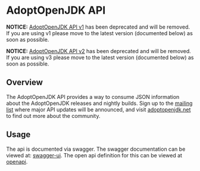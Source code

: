# AdoptOpenJDK API

**NOTICE:** [AdoptOpenJDK API v1](https://github.com/AdoptOpenJDK/openjdk-api/blob/master/README.v1.md) has been deprecated and will be removed.
If you are using v1 please move to the latest version (documented below) as soon as possible.

**NOTICE:** [AdoptOpenJDK API v2](https://github.com/AdoptOpenJDK/openjdk-api/blob/master/README.md) has been deprecated and will be removed.
If you are using v3 please move to the latest version (documented below) as soon as possible.

## Overview

The AdoptOpenJDK API provides a way to consume JSON information about the AdoptOpenJDK releases and nightly builds.  Sign up to the [mailing list](https://mail.openjdk.java.net/mailman/listinfo/adoption-discuss) where major API updates will be announced, and visit [adoptopenjdk.net](https://adoptopenjdk.net) to find out more about the community.

## Usage

The api is documented via swagger.  The swagger documentation can be viewed at: [swagger-ui](https://api.adoptopenjdk.net/swagger-ui). 
The open api definition for this can be viewed at [openapi](https://api.adoptopenjdk.net/openapi).